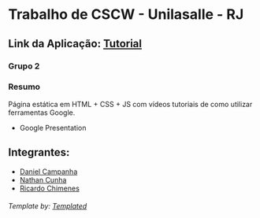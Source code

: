 # Trabalho de CSCW - Unilasalle - RJ 

## Link da Aplicação: [Tutorial](https://github.com/danielcampanha)
### Grupo 2 

### Resumo 

Página estática em HTML + CSS + JS com vídeos tutoriais de como utilizar ferramentas Google. 


* Google Presentation 

## Integrantes: 

* [Daniel Campanha](https://github.com/danielcampanha)
* [Nathan Cunha](https://github.com/nathanmcunha)
* [Ricardo Chimenes](https://github.com/ricardochimenes)



###### Template by:  [Templated](https://templated.co/)